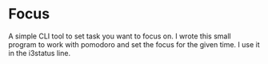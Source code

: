 # Focus

A simple CLI tool to set task you want to focus on. I wrote this small program to work with pomodoro and set the focus for the given time. I use it in the i3status line. 

